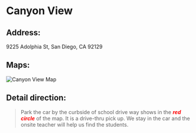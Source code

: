 # Canyon View

## Address: 
9225 Adolphia St, San Diego, CA 92129

## Maps:
![Canyon View Map](Canyon_View.jpg)

## Detail direction:

> Park the car by the curbside of school drive way shows in the <span style="color:red">***red circle***</span> of the map. It is a drive-thru pick up. We stay in the car and the onsite teacher will help us find the students.